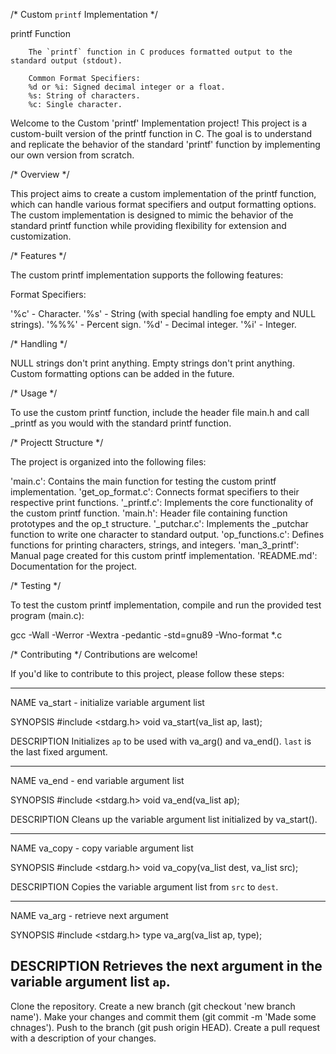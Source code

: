 /* Custom `printf` Implementation */

printf Function

        The `printf` function in C produces formatted output to the standard output (stdout).

        Common Format Specifiers:
        %d or %i: Signed decimal integer or a float. 
        %s: String of characters.
        %c: Single character.

Welcome to the Custom 'printf' Implementation project! This project is a
custom-built version of the printf function in C. The goal is to understand
and replicate the behavior of the standard 'printf' function by implementing our
own version from scratch.

/* Overview */

This project aims to create a custom implementation of the printf function,
which can handle various format specifiers and output formatting options.
The custom implementation is designed to mimic the behavior of the standard
printf function while providing flexibility for extension and customization.

/* Features */

The custom printf implementation supports the following features:

Format Specifiers:

'%c' - Character.
'%s' - String (with special handling foe empty and NULL strings).
'%%%' - Percent sign.
'%d' - Decimal integer.
'%i' - Integer.

/* Handling */

NULL strings don't print anything.
Empty strings don't print anything.
Custom formatting options can be added in the future.

/* Usage */

To use the custom printf function, include the header file main.h and call
_printf as you would with the standard printf function.

/* Projectt Structure */

The project is organized into the following files:

'main.c': Contains the main function for testing the custom printf implementation.
'get_op_format.c': Connects format specifiers to their respective print functions.
'_printf.c': Implements the core functionality of the custom printf function.
'main.h': Header file containing function prototypes and the op_t structure.
'_putchar.c': Implements the _putchar function to write one character to standard output.
'op_functions.c': Defines functions for printing characters, strings, and integers.
'man_3_printf': Manual page created for this custom printf implementation.
'README.md': Documentation for the project.

/* Testing */

To test the custom printf implementation,
compile and run the provided test program (main.c):

gcc -Wall -Werror -Wextra -pedantic -std=gnu89 -Wno-format *.c

/* Contributing */
Contributions are welcome!

If you'd like to contribute to this project, please follow these steps:

----------------------------------------------------------------------------------------------------------------------------------------

NAME
       va_start - initialize variable argument list

SYNOPSIS
       #include <stdarg.h>
       void va_start(va_list ap, last);

DESCRIPTION
       Initializes `ap` to be used with va_arg() and va_end(). `last` is the last fixed argument.


----------------------------------------------------------------------------------------------------------------------------------------

NAME
       va_end - end variable argument list

SYNOPSIS
       #include <stdarg.h>
       void va_end(va_list ap);

DESCRIPTION
       Cleans up the variable argument list initialized by va_start().


-----------------------------------------------------------------------------------------------------------------------------------------

NAME
       va_copy - copy variable argument list

SYNOPSIS
       #include <stdarg.h>
       void va_copy(va_list dest, va_list src);

DESCRIPTION
       Copies the variable argument list from `src` to `dest`.

-----------------------------------------------------------------------------------------------------------------------------------------

NAME
       va_arg - retrieve next argument

SYNOPSIS
       #include <stdarg.h>
       type va_arg(va_list ap, type);

DESCRIPTION
       Retrieves the next argument in the variable argument list `ap`.
-----------------------------------------------------------------------------------------------------------------------------------------
Clone the repository.
Create a new branch (git checkout 'new branch name').
Make your changes and commit them (git commit -m 'Made some chnages').
Push to the branch (git push origin HEAD).
Create a pull request with a description of your changes.

